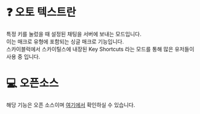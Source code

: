 # ❓ 오토 텍스트란
특정 키를 눌렀을 때 설정된 채팅을 서버에 보내는 모드입니다.  
이는 매크로 유형에 포함되는 싱글 매크로 기능입니다.  
스카이블럭에서 스카이틸스에 내장된 Key Shortcuts 라는 모드를 통해 많은 유저들이 사용 중 입니다.  

# 💻 오픈소스
해당 기능은 오픈 소스이며 [여기에서](https://github.com/SILENCE-SIMSOOL/SMC-Cheat-Standard/blob/main/data/AutoText/KeyShortcuts.kt) 확인하실 수 있습니다.
